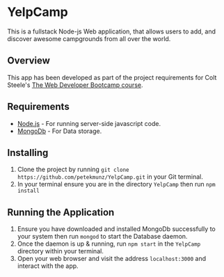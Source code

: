 # YelpCamp

This is a fullstack Node-js Web application, that allows users to add, and discover awesome campgrounds from all over the world.

## Overview

This app has been developed as part of the project requirements for Colt Steele's [The Web Developer Bootcamp course](https://www.udemy.com/course/the-web-developer-bootcamp/).

## Requirements

* [Node.js](https://nodejs.org/en/download/) - For running server-side javascript code.
* [MongoDb](https://www.mongodb.com/download-center/community) - For Data storage.

## Installing

1. Clone the project by running `git clone https://github.com/petekmunz/YelpCamp.git` in your Git terminal.
2. In your terminal ensure you are in the directory `YelpCamp` then run `npm install`

## Running the Application

1. Ensure you have downloaded and installed MongoDb successfully to your system then run `mongod` to start the Database daemon.
2. Once the daemon is up & running, run `npm start` in the `YelpCamp` directory within your terminal.
3. Open your web browser and visit the address `localhost:3000` and interact with the app.
